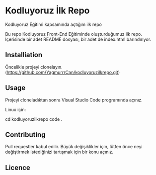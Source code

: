 # Kodluyoruz İlk Repo
Kodluyoruz Eğitimi kapsamında açtığım ilk repo

Bu repo Kodluyoruz Front-End Eğitiminde oluşturduğumuz ilk repo. İçerisinde bir adet README dosyası, bir adet de index.html barındırıyor.


## Installiation
Öncelikle projeyi clonelayın. (https://github.com/YagmurrrCan/kodluyoruzilkrepo.git)

## Usage
Projeyi cloneladıktan sonra Visual Studio Code programında açınız.

Linux için: 

cd kodluyoruzilkrepo
code .

## Contributing
Pull requestler kabul edilir. Büyük değişiklikler için, lütfen önce neyi değiştirmek istediğinizi tartışmak için bir konu açınız.

## Licence